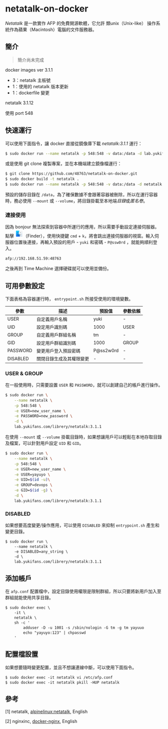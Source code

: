 # netatalk-on-docker
*Netatalk* 是一款實作 AFP 的免費開源軟體，它允許 類unix（Unix-like） 操作系統作為蘋果（Macintosh）電腦的文件服務器。

## 簡介
> 簡介尚未完成

docker images ver 3.1.1
- 3：netatalk 主板號
- 1：使用的 netatalk 版本更新
- 1：dockerfile 變更

netatalk 3.1.12

使用 port 548

## 快速運行

可以使用下面指令，讓 docker 直接從鏡像庫下載 *netatalk:3.1.1* 運行：

```bash
$ sudo docker run --name netatalk -p 548:548 -v data:/data -d lab.yukifans.com/librery/netatalk:3.1.1
```

或是使用 git clone 複製專案，並在本機端建立鏡像檔運行：

```bash
$ git clone https://github.com/48763/netatalk-on-docker.git
$ sudo docker build -t netatalk . 
$ sudo docker run --name netatalk -p 548:548 -v data:/data -d netatalk
```

預設的儲存目錄在 `/data`，為了確保數據不會跟著容器被刪除，所以在運行容器時，務必使用 `--mount` 或 `--volume`，將目錄掛載至本地端*目錄*或*匿名卷*。

### 連接使用

因為 bonjour 無法探索到容器中所運行的應用，所以需要手動設定連接伺服器。
點擊  <img src="img/netatalk-img01.png" width="25px" height="25px">（Finder），使用快捷鍵 `cmd` + `k`，將會跳出連接伺服器的視窗。輸入伺服器位置後連接，再輸入預設的用戶 - `yuki` 和密碼 - `P@ssw0rd` ，就能夠順利登入。

```
afp://192.168.51.59:48763
```

之後再到 Time Machine 選擇硬碟就可以使用並備份。


## 可用參數設定

下面表格為容器運行時， `entrypoint.sh` 所接受使用的環境變數。

| 參數 | 描述 | 預設值 | 參數依賴 |
| -- | -- | -- | -- | 
| USER | 自定義用戶名稱 | yuki | - |
| UID | 設定用戶識別碼 | 1000 | USER |
| GROUP | 自定義用戶群組名稱 | tm | - |
| GID | 設定用戶群組識別碼 | 1000 | GROUP |
| PASSWORD | 變更用戶登入預設密碼 | P@ss2w0rd | - |
| DISABLED | 關閉目錄生成及其權限變更 | - | - |

### USER & GROUP

在一般使用時，只需要設置 `USER` 和 `PASSWORD`，就可以創建自己的帳戶進行操作。

```bash
$ sudo docker run \
    --name netatalk \
    -p 548:548 \
    -e USER=new_user_name \
    -e PASSWORD=new_password \
    -d \
    lab.yukifans.com/librery/netatalk:3.1.1
```

在使用 `--mount` 或 `--volume` 掛載目錄時，如果想讓用戶可以輕鬆在本地存取目錄及檔案，可以針對用戶設定 `UID` 和 `GID`。

```bash
$ sudo docker run \
    --name netatalk \
    -p 548:548 \
    -e USER=new_user_name \
    -e USER=yayuyo \
    -e UID=$(id -u)\
    -e GROUP=devops \
    -e GID=$(id -g) \
    -d \
    lab.yukifans.com/librery/netatalk:3.1.1
```

### DISABLED

如果想要高度變更/操作應用，可以使用 `DISABLED` 來抑制 `entrypoint.sh` 產生和變更目錄。
```
$ sudo docker run \
    --name netatalk \
    -e DISABLED=any_string \
    -d \
    lab.yukifans.com/librery/netatalk:3.1.1
```

## 添加帳戶

在 `afp.conf` 配置檔中，設定目錄使用權限是限制群組，所以只要將新用戶加入至群組就能使用共享目錄。
```
$ sudo docker exec \
    -it \
    netatalk \
    sh -c '
        adduser -D -u 1001 -s /sbin/nologin -G tm -g tm yayuuo
        echo "yayuyo:123" | chpasswd
    '
```

## 配置檔設置

如果想要隨時變更配置，並且不想讓連線中斷，可以使用下面指令。
```
$ sudo docker exec -it netatalk vi /etc/afp.conf
$ sudo docker exec -it netatalk pkill -HUP netatalk
```

## 參考

[1] netatalk, <a href="https://git.alpinelinux.org/aports/tree/community/netatalk/APKBUILD" target="_blank" title="連結替代文字">alpinelinux:netatalk</a>, English

[2] nginxinc, <a href="https://github.com/nginxinc/docker-nginx" target="_blank" title="連結替代文字">docker-nginx</a>, English